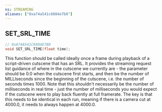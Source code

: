 ```yaml
---
ns: STREAMING
aliases: ["0xa74a541c6884e7b8"]
---
```

## SET_SRL_TIME

```c
// 0xA74A541C6884E7B8
void SET_SRL_TIME(float time);
```

This function should be called ideally once a frame during playback of a script-driven cutscene that has an SRL. It provides the streaming request list guidance of where in the cutscene we currently are - the parameter should be 0.0 when the cutscene first starts, and then be the number of MILLIseconds since the beginning of the cutscene, i.e. the number of seconds times 1000. Note that this shouldn't necessarily be the number of milliseconds in real time - just the number of milliseconds you would expect if the cutscene were to play back fluently at full framerate. The key is that this needs to be identical in each run, meaning if there is a camera cut at 4000.0, it needs to always happen at 4000.0.

